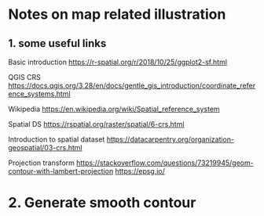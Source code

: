 # Notes on map related illustration


## 1. some useful links

Basic introduction
https://r-spatial.org/r/2018/10/25/ggplot2-sf.html

QGIS CRS
https://docs.qgis.org/3.28/en/docs/gentle_gis_introduction/coordinate_reference_systems.html

Wikipedia
https://en.wikipedia.org/wiki/Spatial_reference_system

Spatial DS
https://rspatial.org/raster/spatial/6-crs.html

Introduction to spatial dataset
https://datacarpentry.org/organization-geospatial/03-crs.html

Projection transform
https://stackoverflow.com/questions/73219945/geom-contour-with-lambert-projection
https://epsg.io/


# 2. Generate smooth contour

